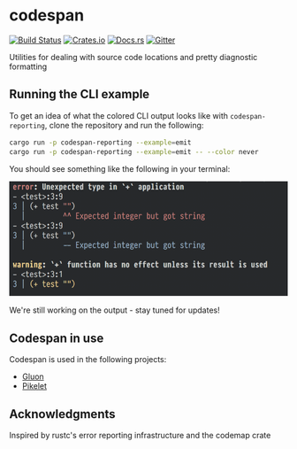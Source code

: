 # codespan

[![Build Status][travis-badge]][travis-url]
[![Crates.io][crate-badge]][crate-url]
[![Docs.rs][docs-badge]][docs-url]
[![Gitter][gitter-badge]][gitter-lobby]

[travis-badge]: https://travis-ci.org/brendanzab/codespan.svg?branch=master
[travis-url]: https://travis-ci.org/brendanzab/codespan
[crate-url]: https://crates.io/crates/codespan
[crate-badge]: https://img.shields.io/crates/v/codespan.svg
[docs-url]: https://docs.rs/codespan
[docs-badge]: https://docs.rs/codespan/badge.svg
[gitter-badge]: https://badges.gitter.im/codespan-rs/codespan.svg
[gitter-lobby]: https://gitter.im/codespan-rs/Lobby

Utilities for dealing with source code locations and pretty diagnostic formatting

## Running the CLI example

To get an idea of what the colored CLI output looks like with
`codespan-reporting`, clone the repository and run the following:

```sh
cargo run -p codespan-reporting --example=emit
cargo run -p codespan-reporting --example=emit -- --color never
```

You should see something like the following in your terminal:

![screenshot](./assets/screenshot.png)

We're still working on the output - stay tuned for updates!

## Codespan in use

Codespan is used in the following projects:

- [Gluon](https://github.com/gluon-lang/gluon)
- [Pikelet](https://github.com/brendanzab/pikelet)

## Acknowledgments

Inspired by rustc's error reporting infrastructure and the codemap crate

